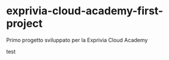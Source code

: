 # exprivia-cloud-academy-first-project
Primo progetto sviluppato per la Exprivia Cloud Academy

test 

